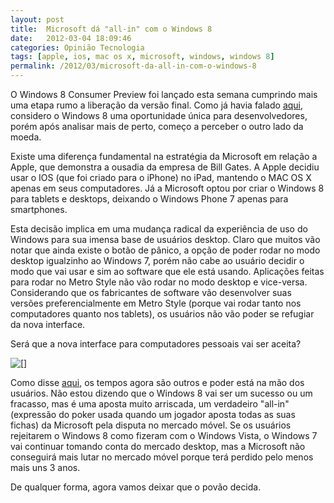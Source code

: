 ```yaml
---
layout: post
title:  Microsoft dá "all-in" com o Windows 8
date:   2012-03-04 18:09:46
categories: Opinião Tecnologia
tags: [apple, ios, mac os x, microsoft, windows, windows 8]
permalink: /2012/03/microsoft-da-all-in-com-o-windows-8
---
```


O Windows 8 Consumer Preview foi lançado esta semana cumprindo mais uma etapa rumo a liberação da versão final. Como já havia falado [aqui](http://borba.blog.br/2012/01/windows-8-a-nova-corrida-do-ouro-2/ "Windows 8: A nova corrida do ouro"), considero o Windows 8 uma oportunidade única para desenvolvedores, porém após analisar mais de perto, começo a perceber o outro lado da moeda.

Existe uma diferença fundamental na estratégia da Microsoft em relação a Apple, que demonstra a ousadia da empresa de Bill Gates. A Apple decidiu usar o IOS (que foi criado para o iPhone) no iPad, mantendo o MAC OS X apenas em seus computadores. Já a Microsoft optou por criar o Windows 8 para tablets e desktops, deixando o Windows Phone 7 apenas para smartphones.

Esta decisão implica em uma mudança radical da experiência de uso do Windows para sua imensa base de usuários desktop. Claro que muitos vão notar que ainda existe o botão de pânico, a opção de poder rodar no modo desktop igualzinho ao Windows 7, porém não cabe ao usuário decidir o modo que vai usar e sim ao software que ele está usando. Aplicações feitas para rodar no Metro Style não vão rodar no modo desktop e vice-versa. Considerando que os fabricantes de software vão desenvolver suas versões preferencialmente em Metro Style (porque vai rodar tanto nos computadores quanto nos tablets), os usuários não vão poder se refugiar da nova interface.

Será que a nova interface para computadores pessoais vai ser aceita?

[![[]](http://borba.blog.br/wordpress/wp-content/uploads/2012/03/all-in-Feb-14th1.jpg "all in")](http://borba.blog.br/wordpress/wp-content/uploads/2012/03/all-in-Feb-14th1.jpg "")

Como disse [aqui](http://borba.blog.br/2012/01/um-produto-pra-chamar-de-seu/ "Um produto pra chamar de seu"), os tempos agora são outros e poder está na mão dos usuários. Não estou dizendo que o Windows 8 vai ser um sucesso ou um fracasso, mas é uma aposta muito arriscada, um verdadeiro "all-in" (expressão do poker usada quando um jogador aposta todas as suas fichas) da Microsoft pela disputa no mercado móvel. Se os usuários rejeitarem o Windows 8 como fizeram com o Windows Vista, o Windows 7 vai continuar tomando conta do mercado desktop, mas a Microsoft não conseguirá mais lutar no mercado móvel porque terá perdido pelo menos mais uns 3 anos.

De qualquer forma, agora vamos deixar que o povão decida.